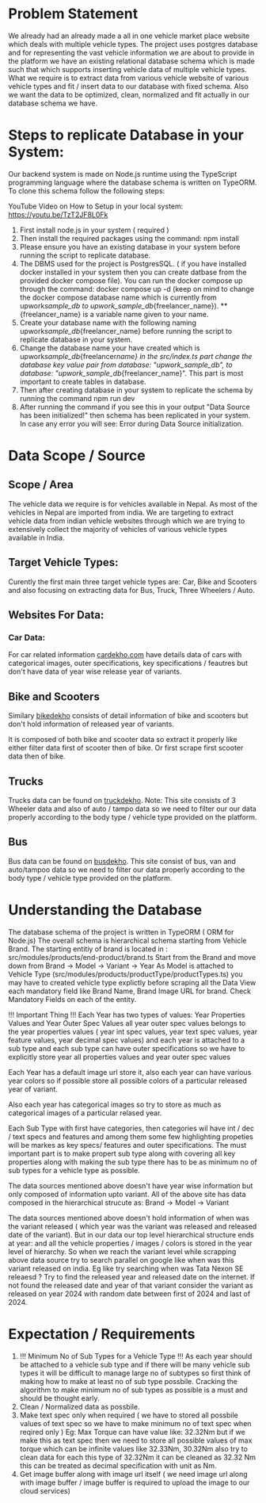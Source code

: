 # Problem Statement

We already had an already made a all in one vehicle market place website which deals with multiple vehicle types. The project uses postgres database and for representing the vast vehicle information we are about to provide in the platform we have an existing relational database schema which is made such that which supports inserting vehicle data of multiple vehicle types. What we require is to extract data from various vehicle website of various vehicle types and fit / insert data to our database with fixed schema. Also we want the data to be optimized, clean, normalized and fit actually in our database schema we have.

# Steps to replicate Database in your System:

Our backend system is made on Node.js runtime using the TypeScript programming language where
the database schema is written on TypeORM. To clone this schema follow the following steps:

YouTube Video on How to Setup in your local system: https://youtu.be/TzT2JF8L0Fk

1. First install node.js in your system ( required )
2. Then install the required packages using the command: npm install
3. Please ensure you have an existing database in your system before running the
   script to replicate database.
4. The DBMS used for the project is PostgresSQL. ( if you have installed docker installed in your
   system then you can create datbase from the provided docker compose file).
   You can run the docker compose up through the command: docker compose up -d
   (keep on mind to change the docker compose database name which is currently
   from upwork*sample_db to upwork_sample_db*{freelancer_name}).
   \*\* {freelancer_name} is a variable name given to your name.
5. Create your database name with the following naming upwork*sample_db*{freelancer_name} before running the script to replicate database in your system.
6. Change the database name your have created which is upwork*sample_db*{freelancer*name} in the src/index.ts part change the database key value pair from database: "upwork_sample_db", to
   database: "upwork_sample_db*{freelancer_name}". This part is most important to create tables in database.
7. Then after creating database in your system to replicate the schema by running the
   command npm run dev
8. After running the command if you see this in your output "Data Source has been initialized!" then schema has been replicated in your system. In case any error you will see: Error during Data Source initialization.

# Data Scope / Source

## Scope / Area

The vehicle data we require is for vehicles available in Nepal. As
most of the vehicles in Nepal are imported from india. We are targeting to extract vehicle data from indian vehicle websites through which we are trying to extensively collect the majority of vehicles of various vehicle types available in India.

## Target Vehicle Types:

Curently the first main three target vehicle types are:
Car, Bike and Scooters and also focusing on extracting data
for Bus, Truck, Three Wheelers / Auto.

## Websites For Data:

### Car Data:

For car related information [cardekho.com](https://www.cardekho.com/newcars) have details data of cars with categorical images, outer specifications, key specifications / feautres but don't have data of year wise release year of variants.

## Bike and Scooters

Similary [bikedekho](https://www.bikedekho.com/new-bikes) consists of detail information of bike and scooters but don't hold information of released year of variants.

It is composed of both bike and scooter data so extract it properly like either filter data first of scooter then of bike.
Or first scrape first scooter data then of bike.

## Trucks

Trucks data can be found on [truckdekho](https://trucks.cardekho.com/). Note: This site consists of 3 Wheeler data and also of auto / tampo data so we need to filter our our data properly according to the body type / vehicle type provided on the platform.

## Bus

Bus data can be found on [busdekho](https://buses.cardekho.com/). This site consist of bus, van and auto/tampoo data so we need to filter our data properly according to the body type / vehicle type provided on the platform.

# Understanding the Database

The database schema of the project is written in TypeORM ( ORM for Node.js)
The overall schema is hierarchical schema starting from Vehicle Brand.
The starting entitiy of brand is located in : src/modules/products/end-product/brand.ts
Start from the Brand and move down from Brand -> Model -> Variant -> Year
As Model is attached to Vehicle Type (src/modules/products/productType/productTypes.ts)
you may have to created vehicle type explictly before scraping all the Data
View each mandatory field like Brand Name, Brand Image URL for brand.
Check Mandatory Fields on each of the entity.

!!! Important Thing !!!
Each Year has two types of values: Year Properties Values and Year Outer Spec Values
all year outer spec values belongs to the year properties values ( year int spec values, year text spec values, year feature values, year decimal spec values) and each year is attached to a sub type
and each sub type can have outer specifications so we have to explicitly store year all properties values and year outer spec values

Each Year has a default image url store it, also each year can have various year colors so if possible store all possible colors of a particular released year of variant.

Also each year has categorical images so try to store as much as categorical images of a particular relased year.

Each Sub Type with first have categories, then categories wil have int / dec / text specs and features
and among them some few highlighting propeties will be markes as key specs/ features and outer specifications. The must important part is to make propert sub type along with covering all key properties along with making the sub type there has to be as minimum no of sub types for a vehicle type as possible.

The data sources mentioned above doesn't have year wise information but only composed of information upto variant.
All of the above site has data composed in the hierarchical strucute as: Brand -> Model -> Variant

The data sources mentioned above doesn't hold information of when was the variant released ( which year was the variant was released and released date of the variant).
But in our data our top level hierarchical structure ends at year: and all the vehicle properties / images / colors is stored in the year level of hierarchy.
So when we reach the variant level while scrapping above data source try to search parallel on google like when was this variant released on india.
Eg like try searching when was Tata Nexon SE releaesd ? Try to find the released year and released date on the internet. If not found the released date and year of that variant
consider the variant as released on year 2024 with random date between first of 2024 and last of 2024.


# Expectation / Requirements

1. !!! Minimum No of Sub Types for a Vehicle Type !!! As each year should be attached to a vehicle sub type and if there will be many vehicle sub types
   it will be difficult to manage large no of subtypes so first think of making how to make at least no of sub type possbile. Cracking the algorithm to make minimum no of
   sub types as possible is a must and should be thought early.
2. Clean / Normalized data as possbile.
3. Make text spec only when required ( we have to stored all possbile values of text spec so we have to make minimum no of text spec when reqired only )
   Eg: Max Torque can have value like: 32.32Nm but if we make this as text spec then we need to store
   all possible values of max torque which can be infinite values like 32.33Nm, 30.32Nm also try to clean
   data for each this type of 32.32Nm it can be cleaned as 32.32 Nm this can be treated as decimal specification with unit as Nm.
4. Get image buffer along with image url itself ( we need image url along with image buffer / image buffer is required to upload the image to our cloud services)
